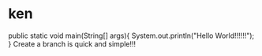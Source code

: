 # ken
public static void main(String[] args){
  System.out.println("Hello World!!!!!!");
}
Create a branch is quick and simple!!!
